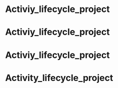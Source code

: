 # Activiy_lifecycle_project
# Activiy_lifecycle_project
# Activiy_lifecycle_project
# Activity_lifecycle_project
